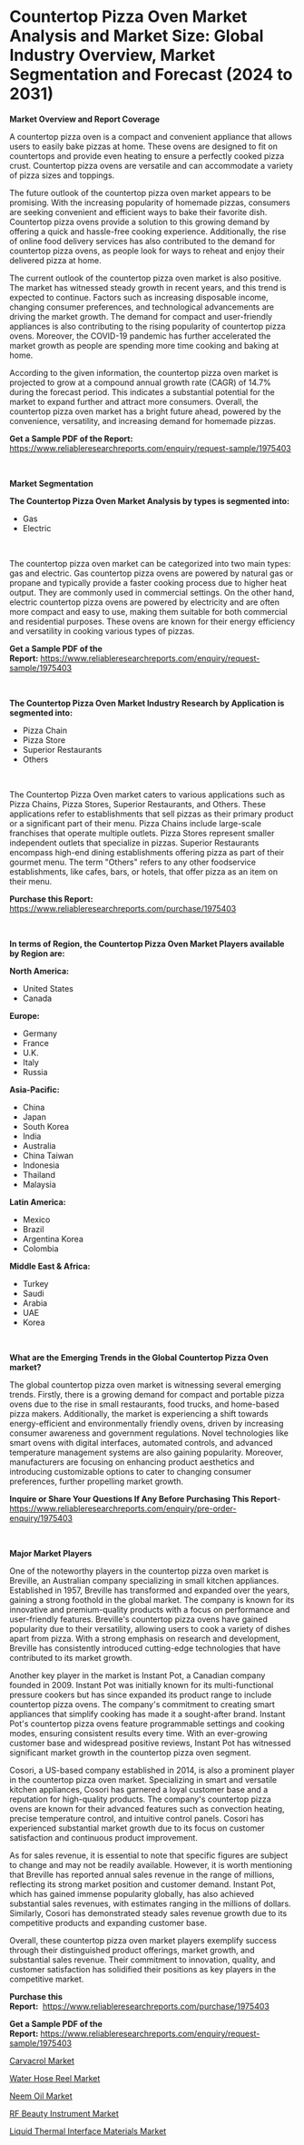 <p><h1>Countertop Pizza Oven Market Analysis and Market Size: Global Industry Overview, Market Segmentation and Forecast (2024 to 2031)</h1></p><p><strong>Market Overview and Report Coverage</strong></p>
<p><p>A countertop pizza oven is a compact and convenient appliance that allows users to easily bake pizzas at home. These ovens are designed to fit on countertops and provide even heating to ensure a perfectly cooked pizza crust. Countertop pizza ovens are versatile and can accommodate a variety of pizza sizes and toppings.</p><p>The future outlook of the countertop pizza oven market appears to be promising. With the increasing popularity of homemade pizzas, consumers are seeking convenient and efficient ways to bake their favorite dish. Countertop pizza ovens provide a solution to this growing demand by offering a quick and hassle-free cooking experience. Additionally, the rise of online food delivery services has also contributed to the demand for countertop pizza ovens, as people look for ways to reheat and enjoy their delivered pizza at home.</p><p>The current outlook of the countertop pizza oven market is also positive. The market has witnessed steady growth in recent years, and this trend is expected to continue. Factors such as increasing disposable income, changing consumer preferences, and technological advancements are driving the market growth. The demand for compact and user-friendly appliances is also contributing to the rising popularity of countertop pizza ovens. Moreover, the COVID-19 pandemic has further accelerated the market growth as people are spending more time cooking and baking at home.</p><p>According to the given information, the countertop pizza oven market is projected to grow at a compound annual growth rate (CAGR) of 14.7% during the forecast period. This indicates a substantial potential for the market to expand further and attract more consumers. Overall, the countertop pizza oven market has a bright future ahead, powered by the convenience, versatility, and increasing demand for homemade pizzas.</p></p>
<p><strong>Get a Sample PDF of the Report:</strong> <a href="https://www.reliableresearchreports.com/enquiry/request-sample/1975403">https://www.reliableresearchreports.com/enquiry/request-sample/1975403</a></p>
<p>&nbsp;</p>
<p><strong>Market Segmentation</strong></p>
<p><strong>The Countertop Pizza Oven Market Analysis by types is segmented into:</strong></p>
<p><ul><li>Gas</li><li>Electric</li></ul></p>
<p>&nbsp;</p>
<p><p>The countertop pizza oven market can be categorized into two main types: gas and electric. Gas countertop pizza ovens are powered by natural gas or propane and typically provide a faster cooking process due to higher heat output. They are commonly used in commercial settings. On the other hand, electric countertop pizza ovens are powered by electricity and are often more compact and easy to use, making them suitable for both commercial and residential purposes. These ovens are known for their energy efficiency and versatility in cooking various types of pizzas.</p></p>
<p><strong>Get a Sample PDF of the Report:</strong>&nbsp;<a href="https://www.reliableresearchreports.com/enquiry/request-sample/1975403">https://www.reliableresearchreports.com/enquiry/request-sample/1975403</a></p>
<p>&nbsp;</p>
<p><strong>The Countertop Pizza Oven Market Industry Research by Application is segmented into:</strong></p>
<p><ul><li>Pizza Chain</li><li>Pizza Store</li><li>Superior Restaurants</li><li>Others</li></ul></p>
<p>&nbsp;</p>
<p><p>The Countertop Pizza Oven market caters to various applications such as Pizza Chains, Pizza Stores, Superior Restaurants, and Others. These applications refer to establishments that sell pizzas as their primary product or a significant part of their menu. Pizza Chains include large-scale franchises that operate multiple outlets. Pizza Stores represent smaller independent outlets that specialize in pizzas. Superior Restaurants encompass high-end dining establishments offering pizza as part of their gourmet menu. The term "Others" refers to any other foodservice establishments, like cafes, bars, or hotels, that offer pizza as an item on their menu.</p></p>
<p><strong>Purchase this Report:</strong>&nbsp; <a href="https://www.reliableresearchreports.com/purchase/1975403">https://www.reliableresearchreports.com/purchase/1975403</a></p>
<p>&nbsp;</p>
<p><strong>In terms of Region, the Countertop Pizza Oven Market Players available by Region are:</strong></p>
<p>
    <p> <strong> North America: </strong>
        <ul>
            <li>United States</li>
            <li>Canada</li>
        </ul>
        </p> 
    <p> <strong> Europe: </strong>
        <ul>
            <li>Germany</li>
            <li>France</li>
            <li>U.K.</li>
            <li>Italy</li>
            <li>Russia</li>
        </ul>
        </p> 
    <p> <strong> Asia-Pacific: </strong>
        <ul>
            <li>China</li>
            <li>Japan</li>
            <li>South Korea</li>
            <li>India</li>
            <li>Australia</li>
            <li>China Taiwan</li>
            <li>Indonesia</li>
            <li>Thailand</li>
            <li>Malaysia</li>
        </ul>
        </p> 
    <p> <strong> Latin America: </strong>
        <ul>
            <li>Mexico</li>
            <li>Brazil</li>
            <li>Argentina Korea</li>
            <li>Colombia</li>
        </ul>
        </p> 
    <p> <strong> Middle East & Africa: </strong>
        <ul>
            <li>Turkey</li>
            <li>Saudi</li>
            <li>Arabia</li>
            <li>UAE</li>
            <li>Korea</li>
        </ul>
    </p>
    </p>
<p>&nbsp;</p>
<p><strong>What are the Emerging Trends in the Global Countertop Pizza Oven market?</strong></p>
<p><p>The global countertop pizza oven market is witnessing several emerging trends. Firstly, there is a growing demand for compact and portable pizza ovens due to the rise in small restaurants, food trucks, and home-based pizza makers. Additionally, the market is experiencing a shift towards energy-efficient and environmentally friendly ovens, driven by increasing consumer awareness and government regulations. Novel technologies like smart ovens with digital interfaces, automated controls, and advanced temperature management systems are also gaining popularity. Moreover, manufacturers are focusing on enhancing product aesthetics and introducing customizable options to cater to changing consumer preferences, further propelling market growth.</p></p>
<p><strong>Inquire or Share Your Questions If Any Before Purchasing This Report</strong>- <a href="https://www.reliableresearchreports.com/enquiry/pre-order-enquiry/1975403">https://www.reliableresearchreports.com/enquiry/pre-order-enquiry/1975403</a></p>
<p>&nbsp;</p>
<p><strong>Major Market Players</strong></p>
<p><p>One of the noteworthy players in the countertop pizza oven market is Breville, an Australian company specializing in small kitchen appliances. Established in 1957, Breville has transformed and expanded over the years, gaining a strong foothold in the global market. The company is known for its innovative and premium-quality products with a focus on performance and user-friendly features. Breville's countertop pizza ovens have gained popularity due to their versatility, allowing users to cook a variety of dishes apart from pizza. With a strong emphasis on research and development, Breville has consistently introduced cutting-edge technologies that have contributed to its market growth. </p><p>Another key player in the market is Instant Pot, a Canadian company founded in 2009. Instant Pot was initially known for its multi-functional pressure cookers but has since expanded its product range to include countertop pizza ovens. The company's commitment to creating smart appliances that simplify cooking has made it a sought-after brand. Instant Pot's countertop pizza ovens feature programmable settings and cooking modes, ensuring consistent results every time. With an ever-growing customer base and widespread positive reviews, Instant Pot has witnessed significant market growth in the countertop pizza oven segment.</p><p>Cosori, a US-based company established in 2014, is also a prominent player in the countertop pizza oven market. Specializing in smart and versatile kitchen appliances, Cosori has garnered a loyal customer base and a reputation for high-quality products. The company's countertop pizza ovens are known for their advanced features such as convection heating, precise temperature control, and intuitive control panels. Cosori has experienced substantial market growth due to its focus on customer satisfaction and continuous product improvement.</p><p>As for sales revenue, it is essential to note that specific figures are subject to change and may not be readily available. However, it is worth mentioning that Breville has reported annual sales revenue in the range of millions, reflecting its strong market position and customer demand. Instant Pot, which has gained immense popularity globally, has also achieved substantial sales revenues, with estimates ranging in the millions of dollars. Similarly, Cosori has demonstrated steady sales revenue growth due to its competitive products and expanding customer base.</p><p>Overall, these countertop pizza oven market players exemplify success through their distinguished product offerings, market growth, and substantial sales revenue. Their commitment to innovation, quality, and customer satisfaction has solidified their positions as key players in the competitive market.</p></p>
<p><strong>Purchase this Report:</strong>&nbsp;&nbsp;<a href="https://www.reliableresearchreports.com/purchase/1975403">https://www.reliableresearchreports.com/purchase/1975403</a></p>
<p></p>
<p><strong>Get a Sample PDF of the Report:</strong>&nbsp;<a href="https://www.reliableresearchreports.com/enquiry/request-sample/1975403">https://www.reliableresearchreports.com/enquiry/request-sample/1975403</a></p>
<p><p><a href="https://www.linkedin.com/pulse/carvacrol-market-size-growth-forecast-from-2023-2030-marktastic-wo14e/">Carvacrol Market</a></p><p><a href="https://github.com/changoleonlaverguenzanoexiste/Market-Research-Report-List-1/blob/main/water-hose-reel-market.md">Water Hose Reel Market</a></p><p><a href="https://www.linkedin.com/pulse/decoding-neem-oil-market-deep-dive-latest-trends-segmentation-gidle/">Neem Oil Market</a></p><p><a href="https://github.com/wwwkeltoum/Market-Research-Report-List-1/blob/main/rf-beauty-instrument-market.md">RF Beauty Instrument Market</a></p><p><a href="https://www.linkedin.com/pulse/liquid-thermal-interface-materials-market-challenges-opportunities-r2w3f/">Liquid Thermal Interface Materials Market</a></p></p>